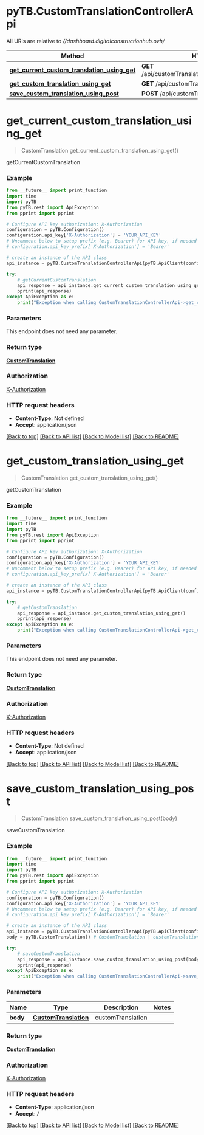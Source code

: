 # pyTB.CustomTranslationControllerApi

All URIs are relative to *//dashboard.digitalconstructionhub.ovh/*

Method | HTTP request | Description
------------- | ------------- | -------------
[**get_current_custom_translation_using_get**](CustomTranslationControllerApi.md#get_current_custom_translation_using_get) | **GET** /api/customTranslation/currentCustomTranslation | getCurrentCustomTranslation
[**get_custom_translation_using_get**](CustomTranslationControllerApi.md#get_custom_translation_using_get) | **GET** /api/customTranslation/customTranslation | getCustomTranslation
[**save_custom_translation_using_post**](CustomTranslationControllerApi.md#save_custom_translation_using_post) | **POST** /api/customTranslation/customTranslation | saveCustomTranslation

# **get_current_custom_translation_using_get**
> CustomTranslation get_current_custom_translation_using_get()

getCurrentCustomTranslation

### Example
```python
from __future__ import print_function
import time
import pyTB
from pyTB.rest import ApiException
from pprint import pprint

# Configure API key authorization: X-Authorization
configuration = pyTB.Configuration()
configuration.api_key['X-Authorization'] = 'YOUR_API_KEY'
# Uncomment below to setup prefix (e.g. Bearer) for API key, if needed
# configuration.api_key_prefix['X-Authorization'] = 'Bearer'

# create an instance of the API class
api_instance = pyTB.CustomTranslationControllerApi(pyTB.ApiClient(configuration))

try:
    # getCurrentCustomTranslation
    api_response = api_instance.get_current_custom_translation_using_get()
    pprint(api_response)
except ApiException as e:
    print("Exception when calling CustomTranslationControllerApi->get_current_custom_translation_using_get: %s\n" % e)
```

### Parameters
This endpoint does not need any parameter.

### Return type

[**CustomTranslation**](CustomTranslation.md)

### Authorization

[X-Authorization](../README.md#X-Authorization)

### HTTP request headers

 - **Content-Type**: Not defined
 - **Accept**: application/json

[[Back to top]](#) [[Back to API list]](../README.md#documentation-for-api-endpoints) [[Back to Model list]](../README.md#documentation-for-models) [[Back to README]](../README.md)

# **get_custom_translation_using_get**
> CustomTranslation get_custom_translation_using_get()

getCustomTranslation

### Example
```python
from __future__ import print_function
import time
import pyTB
from pyTB.rest import ApiException
from pprint import pprint

# Configure API key authorization: X-Authorization
configuration = pyTB.Configuration()
configuration.api_key['X-Authorization'] = 'YOUR_API_KEY'
# Uncomment below to setup prefix (e.g. Bearer) for API key, if needed
# configuration.api_key_prefix['X-Authorization'] = 'Bearer'

# create an instance of the API class
api_instance = pyTB.CustomTranslationControllerApi(pyTB.ApiClient(configuration))

try:
    # getCustomTranslation
    api_response = api_instance.get_custom_translation_using_get()
    pprint(api_response)
except ApiException as e:
    print("Exception when calling CustomTranslationControllerApi->get_custom_translation_using_get: %s\n" % e)
```

### Parameters
This endpoint does not need any parameter.

### Return type

[**CustomTranslation**](CustomTranslation.md)

### Authorization

[X-Authorization](../README.md#X-Authorization)

### HTTP request headers

 - **Content-Type**: Not defined
 - **Accept**: application/json

[[Back to top]](#) [[Back to API list]](../README.md#documentation-for-api-endpoints) [[Back to Model list]](../README.md#documentation-for-models) [[Back to README]](../README.md)

# **save_custom_translation_using_post**
> CustomTranslation save_custom_translation_using_post(body)

saveCustomTranslation

### Example
```python
from __future__ import print_function
import time
import pyTB
from pyTB.rest import ApiException
from pprint import pprint

# Configure API key authorization: X-Authorization
configuration = pyTB.Configuration()
configuration.api_key['X-Authorization'] = 'YOUR_API_KEY'
# Uncomment below to setup prefix (e.g. Bearer) for API key, if needed
# configuration.api_key_prefix['X-Authorization'] = 'Bearer'

# create an instance of the API class
api_instance = pyTB.CustomTranslationControllerApi(pyTB.ApiClient(configuration))
body = pyTB.CustomTranslation() # CustomTranslation | customTranslation

try:
    # saveCustomTranslation
    api_response = api_instance.save_custom_translation_using_post(body)
    pprint(api_response)
except ApiException as e:
    print("Exception when calling CustomTranslationControllerApi->save_custom_translation_using_post: %s\n" % e)
```

### Parameters

Name | Type | Description  | Notes
------------- | ------------- | ------------- | -------------
 **body** | [**CustomTranslation**](CustomTranslation.md)| customTranslation | 

### Return type

[**CustomTranslation**](CustomTranslation.md)

### Authorization

[X-Authorization](../README.md#X-Authorization)

### HTTP request headers

 - **Content-Type**: application/json
 - **Accept**: */*

[[Back to top]](#) [[Back to API list]](../README.md#documentation-for-api-endpoints) [[Back to Model list]](../README.md#documentation-for-models) [[Back to README]](../README.md)

